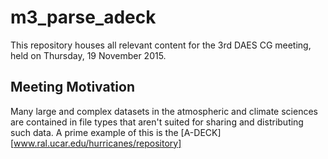 m3_parse_adeck
==============

This repository houses all relevant content for the 3rd DAES CG meeting, held
on Thursday, 19 November 2015.

Meeting Motivation
------------------
Many large and complex datasets in the atmospheric and climate sciences are
contained in file types that aren't suited for sharing and distributing such
data. A prime example of this is the [A-DECK][www.ral.ucar.edu/hurricanes/repository]
